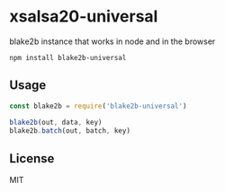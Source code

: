 # xsalsa20-universal

blake2b instance that works in node and in the browser

```
npm install blake2b-universal
```

## Usage

``` js
const blake2b = require('blake2b-universal')

blake2b(out, data, key)
blake2b.batch(out, batch, key)
```

## License

MIT
